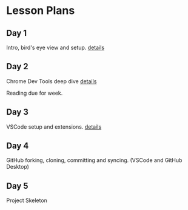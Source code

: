# Lesson Plans

## Day 1

Intro, bird's eye view and setup. [details](./lesson-plan-1.md)

## Day 2

Chrome Dev Tools deep dive [details](./lesson-plan-2.md)

Reading due for week.

## Day 3

VSCode setup and extensions. [details](./lesson-plan-3.md)

## Day 4

GitHub forking, cloning, committing and syncing. (VSCode and GitHub Desktop)

## Day 5

Project Skeleton
